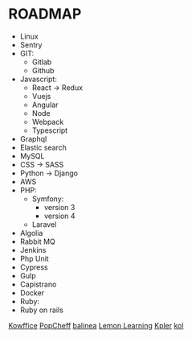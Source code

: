 # ROADMAP

* Linux
* Sentry
* GIT:
  * Gitlab
  * Github
* Javascript:
  * React -> Redux
  * Vuejs
  * Angular
  * Node
  * Webpack
  * Typescript
* Graphql
* Elastic search
* MySQL
* CSS  -> SASS
* Python  -> Django
* AWS
* PHP:
  * Symfony:
    * version 3
    * version 4
  * Laravel
* Algolia
* Rabbit MQ
* Jenkins
* Php Unit
* Cypress
* Gulp
* Capistrano
* Docker
* Ruby:
* Ruby on rails

[Kowffice](https://www.welcometothejungle.co/companies/kowffice/jobs/devlopper-front-end_paris)
[PopCheff](https://www.welcometothejungle.co/companies/popchef/jobs/stage-developpeur-full-stack-js_paris)
[balinea](https://www.welcometothejungle.co/companies/balinea/jobs/stagiaire-developpeur-web-h-f_paris_BALIN_PN9KjN2)
[Lemon Learning](https://www.welcometothejungle.co/companies/lemon-learning/jobs/dev-full-stack-js-laravel_paris)
[Kpler](https://www.welcometothejungle.co/companies/kpler/jobs/front-end-developer-internship-paris_paris)
[kol](https://www.welcometothejungle.co/companies/kol/jobs/stage-developpeur-full-stack_paris)